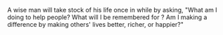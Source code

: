 A wise man will take stock of his life once in while by asking, "What am I doing to help people? What will I be remembered for ? Am I making a difference by making others' lives better, richer, or happier?" 
